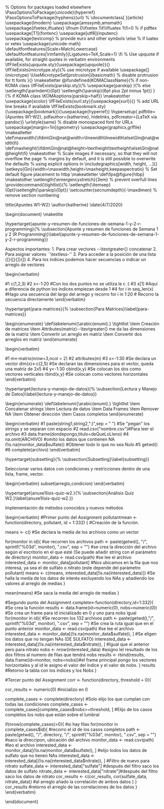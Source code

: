 % Options for packages loaded elsewhere
\PassOptionsToPackage{unicode}{hyperref}
\PassOptionsToPackage{hyphens}{url}
%
\documentclass[
]{article}
\usepackage{lmodern}
\usepackage{amssymb,amsmath}
\usepackage{ifxetex,ifluatex}
\ifnum 0\ifxetex 1\fi\ifluatex 1\fi=0 % if pdftex
  \usepackage[T1]{fontenc}
  \usepackage[utf8]{inputenc}
  \usepackage{textcomp} % provide euro and other symbols
\else % if luatex or xetex
  \usepackage{unicode-math}
  \defaultfontfeatures{Scale=MatchLowercase}
  \defaultfontfeatures[\rmfamily]{Ligatures=TeX,Scale=1}
\fi
% Use upquote if available, for straight quotes in verbatim environments
\IfFileExists{upquote.sty}{\usepackage{upquote}}{}
\IfFileExists{microtype.sty}{% use microtype if available
  \usepackage[]{microtype}
  \UseMicrotypeSet[protrusion]{basicmath} % disable protrusion for tt fonts
}{}
\makeatletter
\@ifundefined{KOMAClassName}{% if non-KOMA class
  \IfFileExists{parskip.sty}{%
    \usepackage{parskip}
  }{% else
    \setlength{\parindent}{0pt}
    \setlength{\parskip}{6pt plus 2pt minus 1pt}}
}{% if KOMA class
  \KOMAoptions{parskip=half}}
\makeatother
\usepackage{xcolor}
\IfFileExists{xurl.sty}{\usepackage{xurl}}{} % add URL line breaks if available
\IfFileExists{bookmark.sty}{\usepackage{bookmark}}{\usepackage{hyperref}}
\hypersetup{
  pdftitle={Apuntes W1-W2},
  pdfauthor={katherine},
  hidelinks,
  pdfcreator={LaTeX via pandoc}}
\urlstyle{same} % disable monospaced font for URLs
\usepackage[margin=1in]{geometry}
\usepackage{graphicx,grffile}
\makeatletter
\def\maxwidth{\ifdim\Gin@nat@width>\linewidth\linewidth\else\Gin@nat@width\fi}
\def\maxheight{\ifdim\Gin@nat@height>\textheight\textheight\else\Gin@nat@height\fi}
\makeatother
% Scale images if necessary, so that they will not overflow the page
% margins by default, and it is still possible to overwrite the defaults
% using explicit options in \includegraphics[width, height, ...]{}
\setkeys{Gin}{width=\maxwidth,height=\maxheight,keepaspectratio}
% Set default figure placement to htbp
\makeatletter
\def\fps@figure{htbp}
\makeatother
\setlength{\emergencystretch}{3em} % prevent overfull lines
\providecommand{\tightlist}{%
  \setlength{\itemsep}{0pt}\setlength{\parskip}{0pt}}
\setcounter{secnumdepth}{-\maxdimen} % remove section numbering

\title{Apuntes W1-W2}
\author{katherine}
\date{4/7/2020}

\begin{document}
\maketitle

\hypertarget{apunte-y-resumen-de-funciones-de-semana-1-y-2-r-programming}{%
\subsection{Apunte y resumen de funciones de Semana 1 y 2 (R
Programming)}\label{apunte-y-resumen-de-funciones-de-semana-1-y-2-r-programming}}

Aspectos importantes: 1. Para crear vectores --\textgreater{} concatenar
2. Para asignar valores ``\textless-'' 3. Para acceder a la posición de
una lista {[}{[}{]}{]} 4. Para los índices podemos hacer secuencias o
indicar un arreglo de vectores

\begin{verbatim}

#1
c(1,2,3)
#2
x<-1:20 #Con los dos puntos no se utiliza la c :)
#3
x[1] #Aquí a diferencia de python los índices empiezan desde 1
#4
for i in seq_len(x) #Hago una secuencia del largo del arrego y recorro
for i in 1:20 # Recorro la secuencia directamente
\end{verbatim}

\hypertarget{para-matrices}{%
\subsection{Para Matrices}\label{para-matrices}}

\begin{enumerate}
\def\labelenumi{\arabic{enumi}.}
\tightlist
\item
  Creación de matrices
\item
  Attributes(matriz)--\textgreater{} me da las dimensiones de la matriz
\item
  Convertir un arreglo en matriz
\item
  Convertir dos arreglos en matriz
\end{enumerate}

\begin{verbatim}

#1 
m<-matrix(nrow=3,ncol = 2)
#2
attributes(m)
#3
x<-1:30 #Se declara un vector
dim(x)<-c(2,5) #Se declaran las dimensiones para el vector, queda una matriz de 2x5
#4
y<-1:30
cbind(x,y) #Se colocan los dos como vectores verticales
rbind(x,y) #Se colocan como vectores horizontales
\end{verbatim}

\hypertarget{lectura-y-manejo-de-datos}{%
\subsection{Lectura y Manejo de Datos}\label{lectura-y-manejo-de-datos}}

\begin{enumerate}
\def\labelenumi{\arabic{enumi}.}
\tightlist
\item
  Concatenar strings
\item
  Lectura de datos
\item
  Data Frames
\item
  Remover NA
\item
  Obtener dirección
\item
  Casos completos
\end{enumerate}

\begin{verbatim}
#1
paste(string1,string2,":)",sep = " ") #Se "pegan" los strings y se separan con espacio 
#2
read.csv("nombre.csv")#Para leer el archivo
#3
data.frame(dondepongo,titulo=deQueLoLleno)
#4
na.omit(ARCHIVO) #omito los datos que contienen NA
(!is.na(monitor_data$sulfate))  #Obtener todo lo que no sea Nulo
#5
getwd()
#6
complete(archivo)
\end{verbatim}

\hypertarget{subsetting}{%
\subsection{Subsetting}\label{subsetting}}

Seleccionar varios datos con condiciones y restricciones dentro de una
lista, frame, vector.

\begin{verbatim}
subset(arreglo,condicion)
\end{verbatim}

\hypertarget{anuxe1lisis-quiz-w2.}{%
\subsection{Análisis Quiz W2.}\label{anuxe1lisis-quiz-w2.}}

Implementación de métodos conocidos y nuevos métodos

\begin{verbatim}
#Primer punto del Assignment
pollutantmean <- function(directory, pollutant, id = 1:332) { #Creación de la función.

  means <- c() #Se declara la media de los archivos como un vector
  
  for(monitor in id){ #se recorren los archivos
    path <- paste(getwd(), "/", sprintf("%03d", monitor), ".csv", sep = "") #se crea la dirección del archivo según el escritorio en el que esté (Se puede añadir string con el parámetro de directory)
    monitor_data <- read.csv(path) #se lee el archivo
    interested_data <- monitor_data[pollutant] #Nos ubicamos en la fila que nos interesa, ya sea el de sulfato o nitrato (este depende del parámetro pollutant)
    means <- c(means, interested_data[!is.na(interested_data)]) #Se halla la media de los datos de interés excluyendo los NAs y añadiendo los valores al arreglo de medias
  }
  
  mean(means) #Se saca la media del arreglo de medias 
}

#Segundo punto del Assignment
complete<-function(directory,id=1:332){ #Se crea la función
  results <- data.frame(id=numeric(0), nobs=numeric(0)) #Se crea un frame para id inicializado en 0 y uno para nobs igual
  for(monitor in id){ #Se recorren los 132 archivos
    path <- paste(getwd(),"/", sprintf("%03d", monitor), ".csv", sep = "") #Se crea la ruta igual que en el punto anterior
    monitor_data <- read.csv(path) #se lee el archivo
    interested_data <- monitor_data[(!is.na(monitor_data$sulfate)), ] #Se eligen los datos que no tengan NAs (DE SULFATO)
    interested_data <- interested_data[(!is.na(interested_data$nitrate)), ] #Igual que el anterior pero para nitrato
    nobs <- nrow(interested_data) #asigno lel resultado de los dos filtros al numero de filas que tendrá nobs
    results <- rbind(results, data.frame(id=monitor, nobs=nobs))#el frame principal pongo los vectores horizontales y al id le asigno el valor del índice y el valor de nobs.
  }
  results #Retorno la tabla con los índices y los Nobs
}

#Tercer punto del Assignment
corr <- function(directory, threshold = 0){

  cor_results <- numeric(0) #inicializo en 0
  
  complete_cases <- complete(directory) #Solo elijo los que cumplan con todas las condiciones
  complete_cases <- complete_cases[complete_cases$nobs>=threshold, ] #Elijo de los casos completos los nobs que están sobre el lumbral

  
  if(nrow(complete_cases)>0){ #si hay filas
    for(monitor in complete_cases$id){ #recorro el id de los casos completos
      path <- paste(getwd(), "/", directory, "/", sprintf("%03d", monitor), ".csv", sep = "") #saco la direccipon, ubicación del archivo
      monitor_data <- read.csv(path) #leo el archivo
      interested_data <- monitor_data[(!is.na(monitor_data$sulfate)), ] #elijo todos los datos de sulfato que no tienen NAs
      interested_data <- interested_data[(!is.na(interested_data$nitrate)), ] #Filtro de nuevo para nitrato
      sulfate_data <- interested_data["sulfate"] #después del filtro saco los datos de sulfato
      nitrate_data <- interested_data["nitrate"]#después del filtro saco los datos de nitrato
      cor_results <- c(cor_results, cor(sulfate_data, nitrate_data)) #al arreglo añado la correlación de ambos datos
    }
  }
  cor_results #retorno el arreglo de las correlaciones de los datos
}
\end{verbatim}

\end{document}
